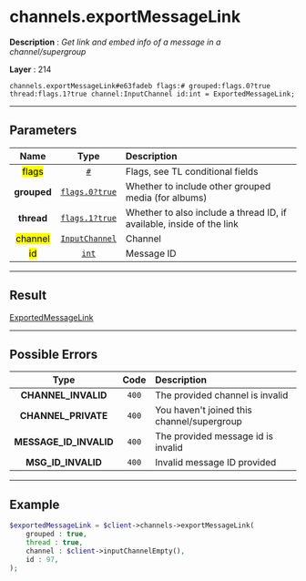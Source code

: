 # channels.exportMessageLink

**Description** : *Get link and embed info of a message in a channel/supergroup*

**Layer** : 214

```tl
channels.exportMessageLink#e63fadeb flags:# grouped:flags.0?true thread:flags.1?true channel:InputChannel id:int = ExportedMessageLink;
```

---

## Parameters

| Name | Type | Description |
| :---: | :---: | :--- |
| <mark>flags</mark> | [`#`](type/#) | Flags, see TL conditional fields |
| **grouped** | [`flags.0?true`](type/true) | Whether to include other grouped media (for albums) |
| **thread** | [`flags.1?true`](type/true) | Whether to also include a thread ID, if available, inside of the link |
| <mark>channel</mark> | [`InputChannel`](type/InputChannel) | Channel |
| <mark>id</mark> | [`int`](type/int) | Message ID |

---

## Result

[ExportedMessageLink](type/ExportedMessageLink)

---

## Possible Errors

| Type | Code | Description |
| :---: | :---: | :--- |
| **CHANNEL_INVALID** | `400` | The provided channel is invalid |
| **CHANNEL_PRIVATE** | `400` | You haven't joined this channel/supergroup |
| **MESSAGE_ID_INVALID** | `400` | The provided message id is invalid |
| **MSG_ID_INVALID** | `400` | Invalid message ID provided |

---

## Example

```php
$exportedMessageLink = $client->channels->exportMessageLink(
	grouped : true,
	thread : true,
	channel : $client->inputChannelEmpty(),
	id : 97,
);
```